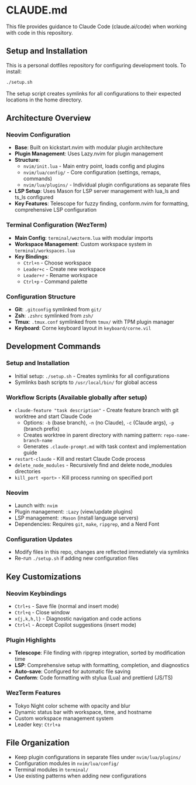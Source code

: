 # CLAUDE.md

This file provides guidance to Claude Code (claude.ai/code) when working with code in this repository.

## Setup and Installation

This is a personal dotfiles repository for configuring development tools. To install:

```bash
./setup.sh
```

The setup script creates symlinks for all configurations to their expected locations in the home directory.

## Architecture Overview

### Neovim Configuration
- **Base**: Built on kickstart.nvim with modular plugin architecture
- **Plugin Management**: Uses Lazy.nvim for plugin management
- **Structure**:
  - `nvim/init.lua` - Main entry point, loads config and plugins
  - `nvim/lua/config/` - Core configuration (settings, remaps, commands)
  - `nvim/lua/plugins/` - Individual plugin configurations as separate files
- **LSP Setup**: Uses Mason for LSP server management with lua_ls and ts_ls configured
- **Key Features**: Telescope for fuzzy finding, conform.nvim for formatting, comprehensive LSP configuration

### Terminal Configuration (WezTerm)
- **Main Config**: `terminal/wezterm.lua` with modular imports
- **Workspace Management**: Custom workspace system in `terminal/workspaces.lua`
- **Key Bindings**:
  - `Ctrl+n` - Choose workspace
  - `Leader+c` - Create new workspace
  - `Leader+r` - Rename workspace
  - `Ctrl+p` - Command palette

### Configuration Structure
- **Git**: `.gitconfig` symlinked from `git/`
- **Zsh**: `.zshrc` symlinked from `zsh/`
- **Tmux**: `.tmux.conf` symlinked from `tmux/` with TPM plugin manager
- **Keyboard**: Corne keyboard layout in `keyboard/corne.vil`

## Development Commands

### Setup and Installation
- Initial setup: `./setup.sh` - Creates symlinks for all configurations
- Symlinks bash scripts to `/usr/local/bin/` for global access

### Workflow Scripts (Available globally after setup)
- `claude-feature "task description"` - Create feature branch with git worktree and start Claude Code
  - Options: `-b` (base branch), `-n` (no Claude), `-c` (Claude args), `-p` (branch prefix)
  - Creates worktree in parent directory with naming pattern: `repo-name-branch-name`
  - Generates `.claude-prompt.md` with task context and implementation guide
- `restart-claude` - Kill and restart Claude Code process
- `delete_node_modules` - Recursively find and delete node_modules directories
- `kill_port <port>` - Kill process running on specified port

### Neovim
- Launch with: `nvim`
- Plugin management: `:Lazy` (view/update plugins)
- LSP management: `:Mason` (install language servers)
- Dependencies: Requires `git`, `make`, `ripgrep`, and a Nerd Font

### Configuration Updates
- Modify files in this repo, changes are reflected immediately via symlinks
- Re-run `./setup.sh` if adding new configuration files

## Key Customizations

### Neovim Keybindings
- `Ctrl+s` - Save file (normal and insert mode)
- `Ctrl+q` - Close window
- `x{j,k,h,l}` - Diagnostic navigation and code actions
- `Ctrl+l` - Accept Copilot suggestions (insert mode)

### Plugin Highlights
- **Telescope**: File finding with ripgrep integration, sorted by modification time
- **LSP**: Comprehensive setup with formatting, completion, and diagnostics
- **Auto-save**: Configured for automatic file saving
- **Conform**: Code formatting with stylua (Lua) and prettierd (JS/TS)

### WezTerm Features
- Tokyo Night color scheme with opacity and blur
- Dynamic status bar with workspace, time, and hostname
- Custom workspace management system
- Leader key: `Ctrl+a`

## File Organization
- Keep plugin configurations in separate files under `nvim/lua/plugins/`
- Configuration modules in `nvim/lua/config/`
- Terminal modules in `terminal/`
- Use existing patterns when adding new configurations